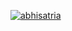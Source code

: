 [![abhisatria](https://circleci.com/gh/abhisatria/MySimpleCleanArchitecture.svg?style=shield)](https://circleci.com/gh/abhisatria/MySimpleCleanArchitecture)
